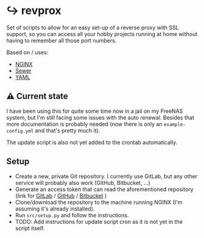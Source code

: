 # :arrow_right_hook: revprox
Set of scripts to allow for an easy set-up of a reverse proxy with SSL support,
so you can access all your hobby projects running at home without having to
remember all those port numbers.

Based on / uses:
* [NGINX](https://www.nginx.com/)
* [Sewer](https://github.com/komuw/sewer)
* [YAML](http://yaml.org/)

## :warning: Current state
I have been using this for quite some time now in a jail on my FreeNAS system, but I'm still facing some issues with the auto renewal.
Besides that more documentation is probably needed (now there is only an `example-config.yml` and that's pretty much it).

The update script is also not yet added to the crontab automatically.

## Setup
* Create a new, private Git repository. I currently use GitLab, but any other service will probably also work (GitHub, Bitbucket, ...)
* Generate an access token that can read the aforementioned repository (link for [GitLab](https://gitlab.com/profile/personal_access_tokens) / [GitHub](https://github.com/settings/tokens) / [Bitbucket](https://confluence.atlassian.com/bitbucket/app-passwords-828781300.html#Apppasswords-Createanapppassword) )
* Clone/download the repository to the machine running NGINX (I'm assuming it's already installed).
* Run `src/setup.py` and follow the instructions.
* TODO: Add instructions for update script cron as it is not yet in the script itself.